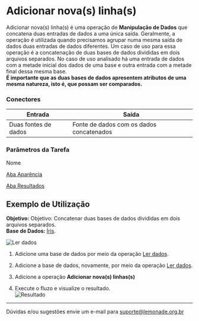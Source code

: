 # Adicionar nova(s) linha(s)

Adicionar nova(s) linha(s) é uma operação de **Manipulação de Dados** que concatena duas entradas de dados a uma única saída. Geralmente, a operação é utilizada quando precisamos agrupar numa mesma saída de dados duas entradas de dados diferentes. Um caso de uso para essa operação é a concatenação de duas bases de dados divididas em dois arquivos separados. No caso de uso analisado há uma entrada de dados com a metade inicial dos dados de uma base e outra entrada com a metade final dessa mesma base.\
**É importante que as duas bases de dados apresentem atributos de uma mesma natureza, isto é, que possam ser comparados.**



### Conectores
| Entrada | Saída |
| --- | --- |
| Duas fontes de dados | Fonte de dados com os dados concatenados |

### Parâmetros da Tarefa
Nome

[Aba Aparência][1]

[Aba Resultados][2]


## Exemplo de Utilização

**Objetivo:** Objetivo: Concatenar duas bases de dados divididas em dois arquivos separados.\
**Base de Dados:** [Íris][3].

![Ler dados](/img/spark/manipulacao_de_dados/linha_adicionar_nova/image1.png)

1. Adicione uma base de dados por meio da operação [Ler dados][4].

2. Adicione a base de dados, novamente, por meio da operação [Ler dados][4].


3. Adicione a operação **Adicionar nova(s) linhas(s)**

4. Execute o fluzo e visualize o resultado.\
	![Resultado](/img/spark/manipulacao_de_dados/linha_adicionar_nova/image2.png)

-----

Dúvidas e/ou sugestões envie um e-mail para suporte@lemonade.org.br

[1]: /pt-br/spark/documentacao-geral/documentacao-geral.html#aba-aparencia
[2]: /pt-br/spark/documentacao-geral/documentacao-geral.html#aba-resultados
[3]: /pt-br/spark/base-de-dados/#iris
[4]: /pt-br/spark/entrada-e-saida/ler-dados.html